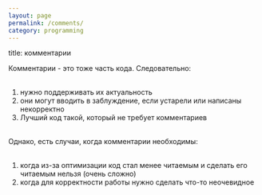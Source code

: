 ```yaml
---
layout: page
permalink: /comments/
category: programming
---
```


title: комментарии

<div class="trix-content">
  <div>Комментарии - это тоже часть кода. Следовательно:<br><br>
</div><ol>
<li>нужно поддерживать их актуальность</li>
<li>они могут вводить в заблуждение, если устарели или написаны некорректно</li>
<li>Лучший код такой, который не требует комментариев</li>
</ol><div>
<br>Однако, есть случаи, когда комментарии необходимы:<br><br>
</div><ol>
<li>когда из-за оптимизации код стал менее читаемым и сделать его читаемым нельзя (очень сложно)</li>
<li>когда для корректности работы нужно сделать что-то неочевидное</li>
</ol>
</div>

